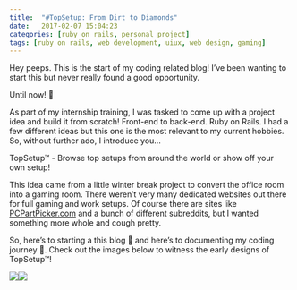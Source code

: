 ```yaml
---
title:  "#TopSetup: From Dirt to Diamonds"
date:   2017-02-07 15:04:23
categories: [ruby on rails, personal project]
tags: [ruby on rails, web development, uiux, web design, gaming]
---
```


Hey peeps. This is the start of my coding related blog! I’ve been wanting to start this but never really found a good opportunity.

Until now! 🤗

As part of my internship training, I was tasked to come up with a project idea and build it from scratch! Front-end to back-end. Ruby on Rails. I had a few different ideas but this one is the most relevant to my current hobbies. So, without further ado, I introduce you…

TopSetup™ - Browse top setups from around the world or show off your own setup!

This idea came from a little winter break project to convert the office room into a gaming room. There weren’t very many dedicated websites out there for full gaming and work setups. Of course there are sites like [PCPartPicker.com][1] and a bunch of different subreddits, but I wanted something more whole and cough pretty.

So, here’s to starting a this blog 🍻 and here’s to documenting my coding journey 🍻. Check out the images below to witness the early designs of TopSetup™!

<img src="http://i.imgur.com/vx58nJn.png?1"><img src="http://i.imgur.com/X8juWqR.png?1">


[1]: https://pcpartpicker.com/
